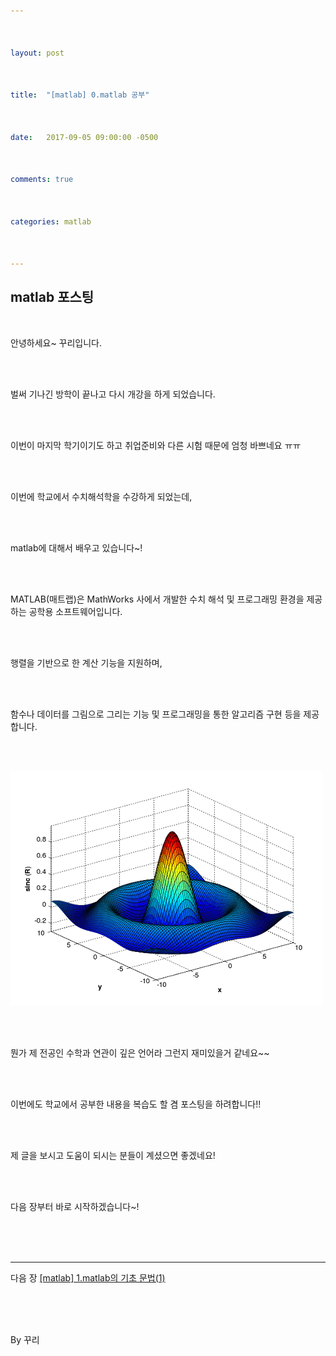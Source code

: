 ```yaml
---



layout: post



title:  "[matlab] 0.matlab 공부"



date:   2017-09-05 09:00:00 -0500



comments: true



categories: matlab



---
```




## matlab 포스팅

<br>



안녕하세요~ 꾸리입니다.

<br>

<br>

벌써 기나긴 방학이 끝나고 다시 개강을 하게 되었습니다.

<br>

<br>

이번이 마지막 학기이기도 하고 취업준비와 다른 시험 때문에 엄청 바쁘네요 ㅠㅠ

<br>

<br>

이번에 학교에서 수치해석학을 수강하게 되었는데,

<br>

<br>

matlab에 대해서 배우고 있습니다~!

<br>

<br>

MATLAB(매트랩)은 MathWorks 사에서 개발한 수치 해석 및 프로그래밍 환경을 제공하는 공학용 소프트웨어입니다.

<br>

<br>

행렬을 기반으로 한 계산 기능을 지원하며,

<br>

<br>

함수나 데이터를 그림으로 그리는 기능 및 프로그래밍을 통한 알고리즘 구현 등을 제공합니다. 

<br>

<br>



![image](/image/matlab_img/matlab0.png)



<br>

<br>

뭔가 제 전공인 수학과 연관이 깊은 언어라 그런지 재미있을거 같네요~~

<br>

<br>

이번에도 학교에서 공부한 내용을 복습도 할 겸 포스팅을 하려합니다!!

<br>

<br>

제 글을 보시고 도움이 되시는 분들이 계셨으면 좋겠네요!

<br>

<br>

다음 장부터 바로 시작하겠습니다~!



<br>

<br>

<br>

- - -

다음 장 [[matlab] 1.matlab의 기초 문법(1)](https://kookyungmin.github.io/matlab/2017/09/05/matlab01.html)

<br>

<br>

<br>

By 꾸리

